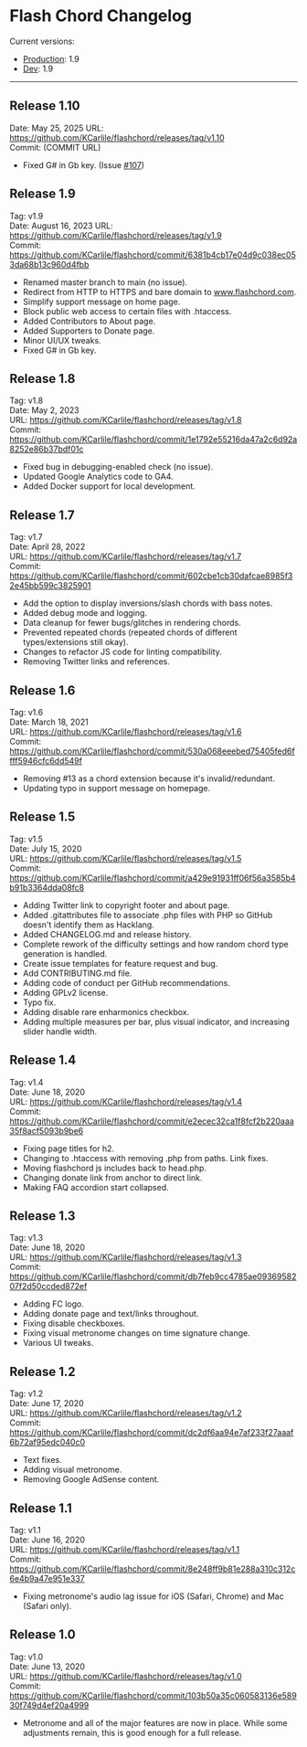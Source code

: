# Flash Chord Changelog

Current versions:

- [Production](https://www.flashchord.com/): 1.9
- [Dev](http://dev.flashchord.com/): 1.9

---

## Release 1.10

Date: May 25, 2025
URL: <https://github.com/KCarlile/flashchord/releases/tag/v1.10>  
Commit: (COMMIT URL)

- Fixed G# in Gb key. (Issue [#107](https://github.com/KCarlile/flashchord/issues/107))

## Release 1.9

Tag: v1.9  
Date: August 16, 2023
URL: <https://github.com/KCarlile/flashchord/releases/tag/v1.9>  
Commit: <https://github.com/KCarlile/flashchord/commit/6381b4cb17e04d9c038ec053da68b13c960d4fbb>

- Renamed master branch to main (no issue).
- Redirect from HTTP to HTTPS and bare domain to www.flashchord.com.
- Simplify support message on home page.
- Block public web access to certain files with .htaccess.
- Added Contributors to About page.
- Added Supporters to Donate page.
- Minor UI/UX tweaks.
- Fixed G# in Gb key.

## Release 1.8

Tag: v1.8  
Date: May 2, 2023  
URL: <https://github.com/KCarlile/flashchord/releases/tag/v1.8>  
Commit: <https://github.com/KCarlile/flashchord/commit/1e1792e55216da47a2c6d92a8252e86b37bdf01c>

- Fixed bug in debugging-enabled check (no issue).
- Updated Google Analytics code to GA4.
- Added Docker support for local development.

## Release 1.7

Tag: v1.7  
Date: April 28, 2022  
URL: <https://github.com/KCarlile/flashchord/releases/tag/v1.7>  
Commit: <https://github.com/KCarlile/flashchord/commit/602cbe1cb30dafcae8985f32e45bb599c3825901>

- Add the option to display inversions/slash chords with bass notes.
- Added debug mode and logging.
- Data cleanup for fewer bugs/glitches in rendering chords.
- Prevented repeated chords (repeated chords of different types/extensions still okay).
- Changes to refactor JS code for linting compatibility.
- Removing Twitter links and references.

## Release 1.6

Tag: v1.6  
Date: March 18, 2021  
URL: <https://github.com/KCarlile/flashchord/releases/tag/v1.6>  
Commit: <https://github.com/KCarlile/flashchord/commit/530a068eeebed75405fed6ffff5946cfc6dd549f>  

- Removing #13 as a chord extension because it's invalid/redundant.
- Updating typo in support message on homepage.

## Release 1.5

Tag: v1.5  
Date: July 15, 2020  
URL: <https://github.com/KCarlile/flashchord/releases/tag/v1.5>  
Commit: <https://github.com/KCarlile/flashchord/commit/a429e91931ff06f56a3585b4b91b3364dda08fc8>  

- Adding Twitter link to copyright footer and about page.
- Added .gitattributes file to associate .php files with PHP so GitHub doesn't identify them as Hacklang.
- Added CHANGELOG.md and release history.
- Complete rework of the difficulty settings and how random chord type generation is handled.
- Create issue templates for feature request and bug.
- Add CONTRIBUTING.md file.
- Adding code of conduct per GitHub recommendations.
- Adding GPLv2 license.
- Typo fix.
- Adding disable rare enharmonics checkbox.
- Adding multiple measures per bar, plus visual indicator, and increasing slider handle width.

## Release 1.4

Tag: v1.4  
Date: June 18, 2020  
URL: <https://github.com/KCarlile/flashchord/releases/tag/v1.4>  
Commit: <https://github.com/KCarlile/flashchord/commit/e2ecec32ca1f8fcf2b220aaa35f8acf5093b9be6>

- Fixing page titles for h2.
- Changing to .htaccess with removing .php from paths. Link fixes.
- Moving flashchord js includes back to head.php.
- Changing donate link from anchor to direct link.
- Making FAQ accordion start collapsed.

## Release 1.3

Tag: v1.3  
Date: June 18, 2020  
URL: <https://github.com/KCarlile/flashchord/releases/tag/v1.3>  
Commit: <https://github.com/KCarlile/flashchord/commit/db7feb9cc4785ae0936958207f2d50ccded872ef>

- Adding FC logo.
- Adding donate page and text/links throughout.
- Fixing disable checkboxes.
- Fixing visual metronome changes on time signature change.
- Various UI tweaks.

## Release 1.2

Tag: v1.2  
Date: June 17, 2020  
URL: <https://github.com/KCarlile/flashchord/releases/tag/v1.2>  
Commit: <https://github.com/KCarlile/flashchord/commit/dc2df6aa94e7af233f27aaaf6b72af95edc040c0>

- Text fixes.
- Adding visual metronome.
- Removing Google AdSense content.

## Release 1.1

Tag: v1.1  
Date: June 16, 2020  
URL: <https://github.com/KCarlile/flashchord/releases/tag/v1.1>  
Commit: <https://github.com/KCarlile/flashchord/commit/8e248ff9b81e288a310c312c6e4b9a47e951e337>

- Fixing metronome's audio lag issue for iOS (Safari, Chrome) and Mac (Safari only).

## Release 1.0

Tag: v1.0  
Date: June 13, 2020  
URL: <https://github.com/KCarlile/flashchord/releases/tag/v1.0>  
Commit: <https://github.com/KCarlile/flashchord/commit/103b50a35c060583136e58930f749d4ef20a4999>

- Metronome and all of the major features are now in place. While some adjustments remain, this is good enough for a full release.
